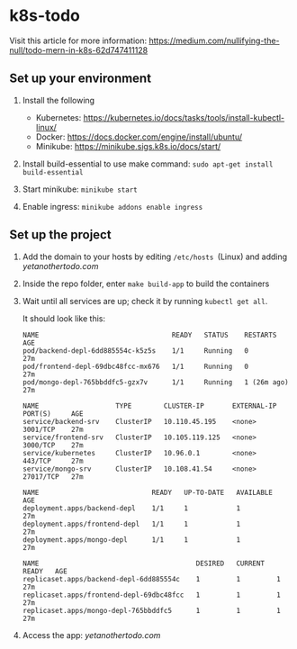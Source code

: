 # k8s-todo
Visit this article for more information: https://medium.com/nullifying-the-null/todo-mern-in-k8s-62d747411128
## Set up your environment

1. Install the following

   - Kubernetes: https://kubernetes.io/docs/tasks/tools/install-kubectl-linux/
   - Docker: https://docs.docker.com/engine/install/ubuntu/
   - Minikube: https://minikube.sigs.k8s.io/docs/start/

2. Install build-essential to use make command: `sudo apt-get install build-essential`
3. Start minikube: `minikube start`

4. Enable ingress: `minikube addons enable ingress`

## Set up the project

1. Add the domain to your hosts by editing `/etc/hosts `(Linux) and adding _yetanothertodo.com_
2. Inside the repo folder, enter `make build-app` to build the containers
3. Wait until all services are up; check it by running `kubectl get all`.

   It should look like this:

   ```
   NAME                                 READY   STATUS    RESTARTS      AGE
   pod/backend-depl-6dd885554c-k5z5s    1/1     Running   0             27m
   pod/frontend-depl-69dbc48fcc-mx676   1/1     Running   0             27m
   pod/mongo-depl-765bbddfc5-gzx7v      1/1     Running   1 (26m ago)   27m

   NAME                   TYPE        CLUSTER-IP       EXTERNAL-IP   PORT(S)     AGE
   service/backend-srv    ClusterIP   10.110.45.195    <none>        3001/TCP    27m
   service/frontend-srv   ClusterIP   10.105.119.125   <none>        3000/TCP    27m
   service/kubernetes     ClusterIP   10.96.0.1        <none>        443/TCP     27m
   service/mongo-srv      ClusterIP   10.108.41.54     <none>        27017/TCP   27m

   NAME                            READY   UP-TO-DATE   AVAILABLE   AGE
   deployment.apps/backend-depl    1/1     1            1           27m
   deployment.apps/frontend-depl   1/1     1            1           27m
   deployment.apps/mongo-depl      1/1     1            1           27m

   NAME                                       DESIRED   CURRENT   READY   AGE
   replicaset.apps/backend-depl-6dd885554c    1         1         1       27m
   replicaset.apps/frontend-depl-69dbc48fcc   1         1         1       27m
   replicaset.apps/mongo-depl-765bbddfc5      1         1         1       27m
   ```

4. Access the app: _yetanothertodo.com_
